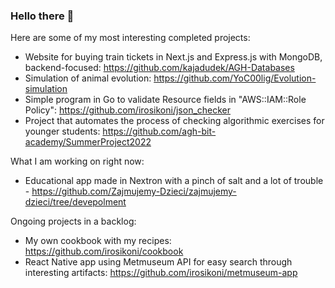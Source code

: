 ### Hello there 👋

Here are some of my most interesting completed projects:
- Website for buying train tickets in Next.js and Express.js with MongoDB, backend-focused: https://github.com/kajadudek/AGH-Databases
- Simulation of animal evolution: https://github.com/YoC00lig/Evolution-simulation
- Simple program in Go to validate Resource fields in "AWS::IAM::Role Policy": https://github.com/irosikoni/json_checker
- Project that automates the process of checking algorithmic exercises for younger students: https://github.com/agh-bit-academy/SummerProject2022

What I am working on right now:
- Educational app made in Nextron with a pinch of salt and a lot of trouble - https://github.com/Zajmujemy-Dzieci/zajmujemy-dzieci/tree/devepolment

Ongoing projects in a backlog:
- My own cookbook with my recipes: https://github.com/irosikoni/cookbook
- React Native app using Metmuseum API for easy search through interesting artifacts: https://github.com/irosikoni/metmuseum-app

